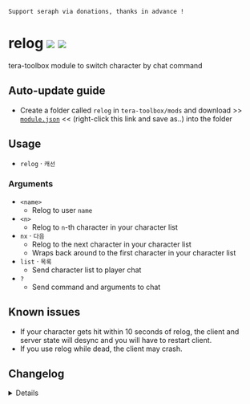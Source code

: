 ```
Support seraph via donations, thanks in advance !
```

# relog [![](https://img.shields.io/badge/paypal-donate-333333.svg?colorA=0070BA&colorB=333333)](https://www.paypal.me/seraphinush) [![](https://img.shields.io/badge/patreon-pledge-333333.svg?colorA=F96854&colorB=333333)](https://www.patreon.com/seraphinush)
tera-toolbox module to switch character by chat command

## Auto-update guide
- Create a folder called `relog` in `tera-toolbox/mods` and download >> [`module.json`](https://raw.githubusercontent.com/seraphinush-gaming/relog/master/module.json) << (right-click this link and save as..) into the folder

## Usage
- `relog` · `캐선`

### Arguments
- `<name>`
  - Relog to user `name`
- `<n>` 
  - Relog to `n`-th character in your character list
- `nx` · `다음`
  - Relog to the next character in your character list
  - Wraps back around to the first character in your character list
- `list` · `목록`
  - Send character list to player chat
- `?`
  - Send command and arguments to chat

## Known issues
- If your character gets hit within 10 seconds of relog, the client and server state will desync and you will have to restart client.
- If you use relog while dead, the client may crash.

## Changelog
<details>

    2.02
    - Changed `+` option to `다음` option
    - Added `목록` option as alias to `list` option
    - Added `?` option
    2.01
    - Added `list` option
    2.00
    - Revised code
    1.00
    - Initial fork

</details>